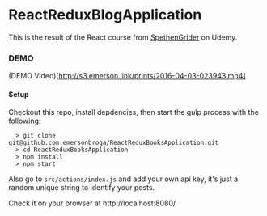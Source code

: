 # ReactReduxBlogApplication

This is the result of the React course from [SpethenGrider](https://github.com/StephenGrider) on Udemy. 

### DEMO ###

(DEMO Video)[http://s3.emerson.link/prints/2016-04-03-023943.mp4]

#### Setup #####
Checkout this repo, install depdencies, then start the gulp process with the following:

```
  > git clone git@github.com:emersonbroga/ReactReduxBooksApplication.git
  > cd ReactReduxBooksApplication
  > npm install
  > npm start
```

Also go to ```src/actions/index.js``` and add your own api key, it's just a random unique string to identify your posts.

Check it on your browser at http://localhost:8080/

